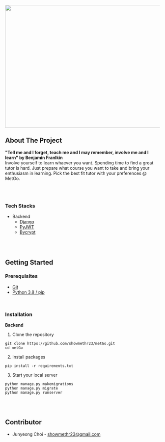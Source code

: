 
<img width="1495" height="400" src="https://i.ibb.co/syNTwc2/1.jpg">


## About The Project
**"Tell me and I forget, teach me and I may remember, involve me and I learn" by Benjamin Franlkin**  
Involve yourself to learn whaever you want. Spending time to find a great tutor is hard. Just prepare what course you want to take and bring your enthusiasm in learning. Pick the best fit tutor with your preferences @ MetGo. 


<br/>
<br/>

### Tech Stacks
- Backend
  - [Django](https://www.djangoproject.com)
  - [PyJWT](https://pyjwt.readthedocs.io/en/stable/)
  - [Bycrypt](https://pypi.org/project/bcrypt/)

<br/>
<br/>

## Getting Started
### Prerequisites
- [Git](https://git-scm.com)  
- [Python 3.8 / pip](https://www.python.org/downloads/release/python-386/) 


<br/>

### Installation
**Backend**  
1. Clone the repository 
```shell
git clone https://github.com/showmethr23/metGo.git
cd metGo
```
2. Install packages
```shell
pip install -r requirements.txt
```
3. Start your local server
```shell
python manage.py makemigrations
python manage.py migrate
python manage.py runserver
```


<br/>
<br/>

## Contributor
- Junyeong Choi - showmethr23@gmail.com
